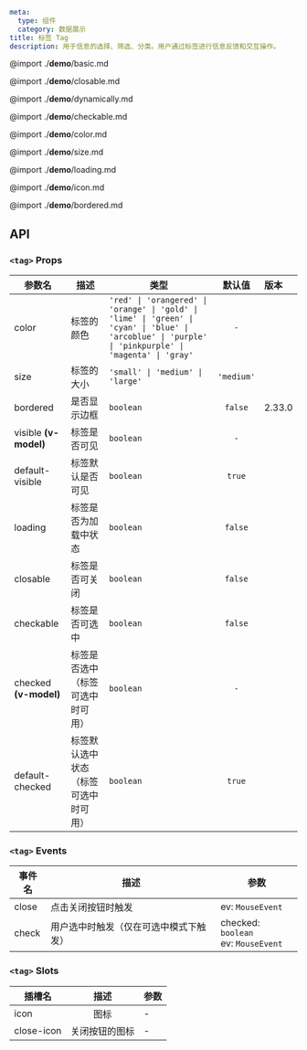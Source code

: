 ```yaml
meta:
  type: 组件
  category: 数据展示
title: 标签 Tag
description: 用于信息的选择、筛选、分类。用户通过标签进行信息反馈和交互操作。
```

@import ./__demo__/basic.md

@import ./__demo__/closable.md

@import ./__demo__/dynamically.md

@import ./__demo__/checkable.md

@import ./__demo__/color.md

@import ./__demo__/size.md

@import ./__demo__/loading.md

@import ./__demo__/icon.md

@import ./__demo__/bordered.md

## API


### `<tag>` Props

|参数名|描述|类型|默认值|版本|
|---|---|---|:---:|:---|
|color|标签的颜色|`'red' \| 'orangered' \| 'orange' \| 'gold' \| 'lime' \| 'green' \| 'cyan' \| 'blue' \| 'arcoblue' \| 'purple' \| 'pinkpurple' \| 'magenta' \| 'gray'`|`-`||
|size|标签的大小|`'small' \| 'medium' \| 'large'`|`'medium'`||
|bordered|是否显示边框|`boolean`|`false`|2.33.0|
|visible **(v-model)**|标签是否可见|`boolean`|`-`||
|default-visible|标签默认是否可见|`boolean`|`true`||
|loading|标签是否为加载中状态|`boolean`|`false`||
|closable|标签是否可关闭|`boolean`|`false`||
|checkable|标签是否可选中|`boolean`|`false`||
|checked **(v-model)**|标签是否选中（标签可选中时可用）|`boolean`|`-`||
|default-checked|标签默认选中状态（标签可选中时可用）|`boolean`|`true`||
### `<tag>` Events

|事件名|描述|参数|
|---|---|---|
|close|点击关闭按钮时触发|ev: `MouseEvent`|
|check|用户选中时触发（仅在可选中模式下触发）|checked: `boolean`<br>ev: `MouseEvent`|
### `<tag>` Slots

|插槽名|描述|参数|
|---|:---:|---|
|icon|图标|-|
|close-icon|关闭按钮的图标|-|


